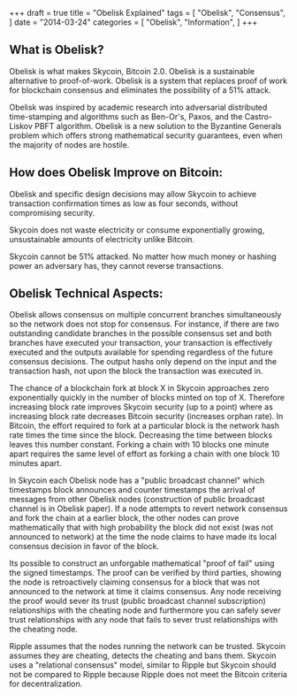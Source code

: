 +++
draft = true
title = "Obelisk Explained"
tags = [
    "Obelisk",
    "Consensus",
]
date = "2014-03-24"
categories = [
    "Obelisk",
    "Information",
]
+++

## What is Obelisk?

Obelisk is what makes Skycoin, Bitcoin 2.0. Obelisk is a sustainable alternative to proof-of-work. Obelisk is a system that replaces proof of work for blockchain consensus and eliminates the possibility of a 51% attack.

Obelisk was inspired by academic research into adversarial distributed time-stamping and algorithms such as Ben-Or's, Paxos, and the Castro-Liskov PBFT algorithm. Obelisk is a new solution to the Byzantine Generals problem which offers strong mathematical security guarantees, even when the majority of nodes are hostile.

## How does Obelisk Improve on Bitcoin:

Obelisk and specific design decisions may allow Skycoin to achieve transaction confirmation times as low as four seconds, without compromising security.

Skycoin does not waste electricity or consume exponentially growing, unsustainable amounts of electricity unlike Bitcoin.

Skycoin cannot be 51% attacked. No matter how much money or hashing power an adversary has, they cannot reverse transactions.

## Obelisk Technical Aspects:

Obelisk allows consensus on multiple concurrent branches simultaneously so the network does not stop for consensus. For instance, if there are two outstanding candidate branches in the possible consensus set and both branches have executed your transaction, your transaction is effectively executed and the outputs available for spending regardless of the future consensus decisions. The output hashs only depend on the input and the transaction hash, not upon the block the transaction was executed in.

The chance of a blockchain fork at block X in Skycoin approaches zero exponentially quickly in the number of blocks minted on top of X. Therefore increasing block rate improves Skycoin security (up to a point) where as increasing block rate decreases Bitcoin security (increases orphan rate). In Bitcoin, the effort required to fork at a particular block is the network hash rate times the time since the block. Decreasing the time between blocks leaves this number constant. Forking a chain with 10 blocks one minute apart requires the same level of effort as forking a chain with one block 10 minutes apart.

In Skycoin each Obelisk node has a "public broadcast channel" which timestamps block announces and counter timestamps the arrival of messages from other Obelisk nodes (construction of public broadcast channel is in Obelisk paper). If a node attempts to revert network consensus and fork the chain at a earlier block, the other nodes can prove mathematically that with high probability the block did not exist (was not announced to network) at the time the node claims to have made its local consensus decision in favor of the block.

Its possible to construct an unforgable mathematical "proof of fail" using the signed timestamps. The proof can be verified by third parties, showing the node is retroactively claiming consensus for a block that was not announced to the network at time it claims consensus. Any node receiving the proof would sever its trust (public broadcast channel subscription) relationships with the cheating node and furthermore you can safely sever trust relationships with any node that fails to sever trust relationships with the cheating node.

Ripple assumes that the nodes running the network can be trusted. Skycoin assumes they are cheating, detects the cheating and bans them.  Skycoin uses a "relational consensus" model, similar to Ripple but Skycoin should not be compared to Ripple because Ripple does not meet the Bitcoin criteria for decentralization.
